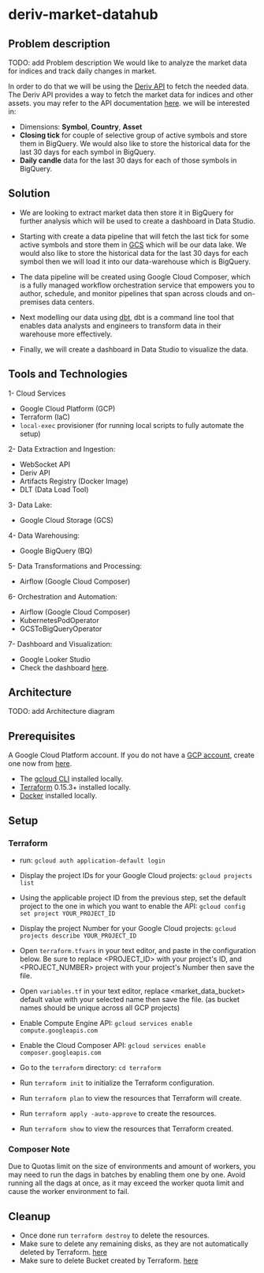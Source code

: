 # deriv-market-datahub

## Problem description

TODO: add Problem description
We would like to analyze the market data for indices and track daily changes in market.

In order to do that we will be using the [Deriv API](https://api.deriv.com/) to fetch the needed data. The Deriv API provides a way to fetch the market data for indices and other assets. you may refer to the API documentation [here](https://api.deriv.com/api-explorer).
we will be interested in:

- Dimensions: **Symbol**, **Country**, **Asset**
- **Closing tick** for couple of selective group of active symbols and store them in BigQuery. We would also like to store the historical data for the last 30 days for each symbol in BigQuery.
- **Daily candle** data for the last 30 days for each of those symbols in BigQuery.

## Solution

- We are looking to extract market data then store it in BigQuery for further analysis which will be used to create a dashboard in Data Studio.
- Starting with create a data pipeline that will fetch the last tick for some active symbols and store them in [GCS](https://cloud.google.com/storage?hl=en) which will be our data lake. We would also like to store the historical data for the last 30 days for each symbol then we will load it into our data-warehouse which is BigQuery.

- The data pipeline will be created using Google Cloud Composer, which is a fully managed workflow orchestration service that empowers you to author, schedule, and monitor pipelines that span across clouds and on-premises data centers.

- Next modelling our data using [dbt](https://www.getdbt.com/), dbt is a command line tool that enables data analysts and engineers to transform data in their warehouse more effectively.

- Finally, we will create a dashboard in Data Studio to visualize the data.

## Tools and Technologies

1- Cloud Services

- Google Cloud Platform (GCP)
- Terraform (IaC)
- `local-exec` provisioner (for running local scripts to fully automate the setup)

2- Data Extraction and Ingestion:

- WebSocket API
- Deriv API
- Artifacts Registry (Docker Image)
- DLT (Data Load Tool)

3- Data Lake:

- Google Cloud Storage (GCS)

4- Data Warehousing:

- Google BigQuery (BQ)

5- Data Transformations and Processing:

- Airflow (Google Cloud Composer)

6- Orchestration and Automation:

- Airflow (Google Cloud Composer)
- KubernetesPodOperator
- GCSToBigQueryOperator

7- Dashboard and Visualization:

- Google Looker Studio
- Check the dashboard [here]().

## Architecture

TODO: add Architecture diagram


## Prerequisites

A Google Cloud Platform account. If you do not have a [GCP account](https://console.cloud.google.com/cloud-resource-manager), create one now from [here](https://console.cloud.google.com/projectcreate).

- The [gcloud CLI](https://cloud.google.com/sdk/docs/install) installed locally.
- [Terraform](https://developer.hashicorp.com/terraform/install) 0.15.3+ installed locally.
- [Docker](https://www.docker.com/products/docker-desktop/) installed locally.

## Setup

### Terraform

- run: `gcloud auth application-default login`
- Display the project IDs for your Google Cloud projects: `gcloud projects list`
- Using the applicable project ID from the previous step, set the default project to the one in which you want to enable the API: `gcloud config set project YOUR_PROJECT_ID`
- Display the project Number for your Google Cloud projects: `gcloud projects describe YOUR_PROJECT_ID`
- Open `terraform.tfvars` in your text editor, and paste in the configuration below. Be sure to replace <PROJECT_ID> with your project's ID, and <PROJECT_NUMBER> project with your project's Number then save the file.

- Open `variables.tf` in your text editor, replace <market_data_bucket> default value with your selected name then save the file. (as bucket names should be unique across all GCP projects)

- Enable Compute Engine API: `gcloud services enable compute.googleapis.com`
- Enable the Cloud Composer API: `gcloud services enable composer.googleapis.com`

- Go to the `terraform` directory: `cd terraform`
- Run `terraform init` to initialize the Terraform configuration.
- Run `terraform plan` to view the resources that Terraform will create.
- Run `terraform apply -auto-approve` to create the resources.
- Run `terraform show` to view the resources that Terraform created.

### Composer Note

Due to Quotas limit on the size of environments and amount of workers, you may need to run the dags in batches by enabling them one by one.
Avoid running all the dags at once, as it may exceed the worker quota limit and cause the worker environment to fail.

## Cleanup

- Once done run `terraform destroy` to delete the resources.
- Make sure to delete any remaining disks, as they are not automatically deleted by Terraform. [here](https://console.cloud.google.com/compute/disks)
- Make sure to delete Bucket created by Terraform. [here](https://console.cloud.google.com/storage/browser)
